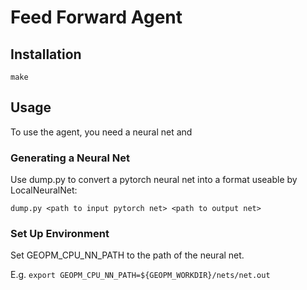 # Feed Forward Agent

## Installation

``
make
``

## Usage

To use the agent, you need a neural net and 
### Generating a Neural Net
Use dump.py to convert a pytorch neural net into a format useable by LocalNeuralNet:


``
dump.py <path to input pytorch net> <path to output net>
``

### Set Up Environment
Set GEOPM_CPU_NN_PATH to the path of the neural net.

E.g.
``
export GEOPM_CPU_NN_PATH=${GEOPM_WORKDIR}/nets/net.out
``

